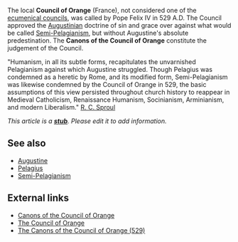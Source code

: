 The local **Council of Orange** (France), not considered one of the
[ecumenical councils](Ecumenical_councils "Ecumenical councils"),
was called by Pope Felix IV in 529 A.D. The Council approved the
[Augustinian](Augustine "Augustine") doctrine of sin and grace over
against what would be called
[Semi-Pelagianism](Semi-Pelagianism "Semi-Pelagianism"), but
without Augustine's absolute predestination. The
**Canons of the Council of Orange** constitute the judgement of the
Council.

"Humanism, in all its subtle forms, recapitulates the unvarnished
Pelagianism against which Augustine struggled. Though Pelagius was
condemned as a heretic by Rome, and its modified form,
Semi-Pelagianism was likewise condemned by the Council of Orange in
529, the basic assumptions of this view persisted throughout church
history to reappear in Medieval Catholicism, Renaissance Humanism,
Socinianism, Arminianism, and modern Liberalism."
[R. C. Sproul](http://www.leaderu.com/theology/augpelagius.html)

*This article is a **[stub](http://www.theopedia.com/Category:Theopedia_stubs "Category:Theopedia stubs")**. Please edit it to add information.*
## See also

-   [Augustine](Augustine "Augustine")
-   [Pelagius](Pelagius "Pelagius")
-   [Semi-Pelagianism](Semi-Pelagianism "Semi-Pelagianism")

## External links

-   [Canons of the Council of Orange](http://www.reformed.org/documents/canons_of_orange.html)
-   [The Council of Orange](http://www.apuritansmind.com/Creeds/CouncilOfOrange.htm)
-   [The Canons of the Council of Orange (529)](http://www.monergism.com/thethreshold/articles/onsite/councilorange.html)



